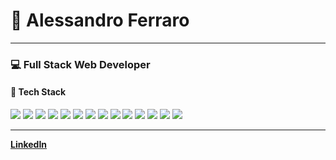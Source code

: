 # 👋 Alessandro Ferraro

---

### 💻 Full Stack Web Developer  

#### 🚀 Tech Stack
<p>
  <img src="https://img.shields.io/badge/-PHP-000000?style=flat&logo=php/>
  <img src="https://img.shields.io/badge/-Laravel-000000?style=flat&logo=laravel&logoColor=white"/>
  <img src="https://img.shields.io/badge/-JavaScript-000000?style=flat&logo=javascript&logoColor=white"/>
  <img src="https://img.shields.io/badge/-TypeScript-000000?style=flat&logo=typescript&logoColor=white"/>
  <img src="https://img.shields.io/badge/-React-000000?style=flat&logo=react&logoColor=white"/>
  <img src="https://img.shields.io/badge/-Vue.js-000000?style=flat&logo=vue.js&logoColor=white"/>
  <img src="https://img.shields.io/badge/-Next.js-000000?style=flat&logo=next.js&logoColor=white"/>
  <img src="https://img.shields.io/badge/-PostgreSQL-000000?style=flat&logo=postgresql&logoColor=white"/>
  <img src="https://img.shields.io/badge/-MongoDB-000000?style=flat&logo=mongodb&logoColor=white"/>
  <img src="https://img.shields.io/badge/-MySQL-000000?style=flat&logo=mysql&logoColor=white"/>
  <img src="https://img.shields.io/badge/-ElasticSearch-000000?style=flat&logo=elasticsearch&logoColor=white"/>
  <img src="https://img.shields.io/badge/-TailwindCSS-000000?style=flat&logo=tailwindcss&logoColor=white"/>
  <img src="https://img.shields.io/badge/-Bootstrap-000000?style=flat&logo=bootstrap&logoColor=white"/>
  <img src="https://img.shields.io/badge/-Docker-000000?style=flat&logo=docker&logoColor=white"/>
  <img src="https://img.shields.io/badge/-Git-000000?style=flat&logo=git&logoColor=white"/>
</p>

---

**[LinkedIn](https://www.linkedin.com/in/alessandro-ferraro/)**
